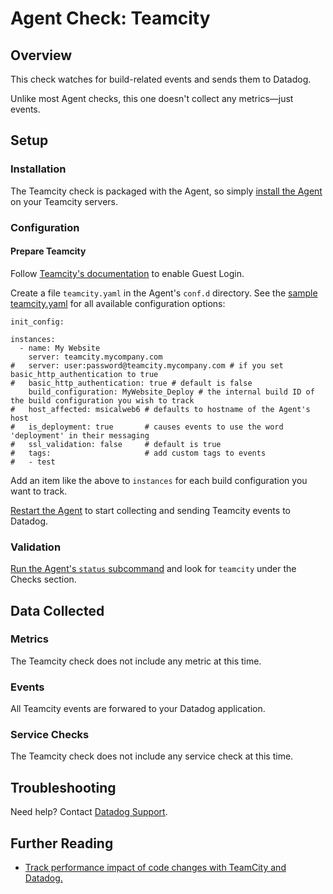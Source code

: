 # Agent Check: Teamcity

## Overview

This check watches for build-related events and sends them to Datadog.

Unlike most Agent checks, this one doesn't collect any metrics—just events.

## Setup
### Installation

The Teamcity check is packaged with the Agent, so simply [install the Agent](https://app.datadoghq.com/account/settings#agent) on your Teamcity servers.

### Configuration
#### Prepare Teamcity

Follow [Teamcity's documentation](https://confluence.jetbrains.com/display/TCD9/Enabling+Guest+Login) to enable Guest Login.

Create a file `teamcity.yaml` in the Agent's `conf.d` directory. See the [sample teamcity.yaml](https://github.com/DataDog/integrations-core/blob/master/teamcity/conf.yaml.example) for all available configuration options:

```
init_config:

instances:
  - name: My Website
    server: teamcity.mycompany.com
#   server: user:password@teamcity.mycompany.com # if you set basic_http_authentication to true
#   basic_http_authentication: true # default is false
    build_configuration: MyWebsite_Deploy # the internal build ID of the build configuration you wish to track
#   host_affected: msicalweb6 # defaults to hostname of the Agent's host
#   is_deployment: true       # causes events to use the word 'deployment' in their messaging
#   ssl_validation: false     # default is true
#   tags:                     # add custom tags to events
#   - test
```

Add an item like the above to `instances` for each build configuration you want to track.

[Restart the Agent](https://docs.datadoghq.com/agent/faq/agent-commands/#start-stop-restart-the-agent) to start collecting and sending Teamcity events to Datadog.

### Validation

[Run the Agent's `status` subcommand](https://docs.datadoghq.com/agent/faq/agent-commands/#agent-status-and-information) and look for `teamcity` under the Checks section.

## Data Collected
### Metrics
The Teamcity check does not include any metric at this time.

### Events
All Teamcity events are forwared to your Datadog application.

### Service Checks
The Teamcity check does not include any service check at this time.

## Troubleshooting
Need help? Contact [Datadog Support](http://docs.datadoghq.com/help/).

## Further Reading

* [Track performance impact of code changes with TeamCity and Datadog.](https://www.datadoghq.com/blog/track-performance-impact-of-code-changes-with-teamcity-and-datadog/)

